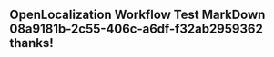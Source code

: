 <properties
ms.topic="hero-topic"
ms.test1="hero-topic"
ms.test2="test"/>


## OpenLocalization Workflow Test MarkDown 08a9181b-2c55-406c-a6df-f32ab2959362 thanks!



<!--HONumber=Aug16_HO1-->


